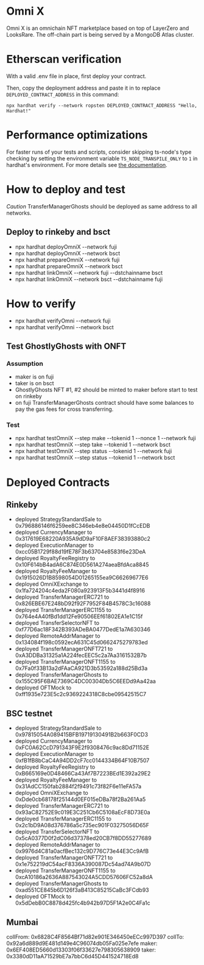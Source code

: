 # Omni X

Omni X is an omnichain NFT marketplace based on top of LayerZero and LooksRare. The off-chain part is being served by a MongoDB Atlas cluster.

# Etherscan verification

With a valid .env file in place, first deploy your contract.

Then, copy the deployment address and paste it in to replace `DEPLOYED_CONTRACT_ADDRESS` in this command:

```shell
npx hardhat verify --network ropsten DEPLOYED_CONTRACT_ADDRESS "Hello, Hardhat!"
```

# Performance optimizations

For faster runs of your tests and scripts, consider skipping ts-node's type checking by setting the environment variable `TS_NODE_TRANSPILE_ONLY` to `1` in hardhat's environment. For more details see [the documentation](https://hardhat.org/guides/typescript.html#performance-optimizations).

# How to deploy and test
 *Caution* 
 TransferManagerGhosts should be deployed as same address to all networks.
## Deploy to rinkeby and bsct
- npx hardhat deployOmniX --network fuji
- npx hardhat deployOmniX --network bsct
- npx hardhat prepareOmniX --network fuji
- npx hardhat prepareOmniX --network bsct
- npx hardhat linkOmniX --network fuji --dstchainname bsct
- npx hardhat linkOmniX --network bsct --dstchainname fuji

# How to verify
- npx hardhat verifyOmni --network fuji
- npx hardhat verifyOmni --network bsct

## Test GhostlyGhosts with ONFT
### Assumption
- maker is on fuji
- taker is on bsct
- GhostlyGhosts NFT #1, #2 should be minted to maker before start to test on rinkeby
- on fuji TransferManagerGhosts contract should have some balances to pay the gas fees for cross transferring.

### Test
- npx hardhat testOmniX --step make --tokenid 1 --nonce 1 --network fuji
- npx hardhat testOmniX --step take --tokenid 1 --network bsct
- npx hardhat testOmniX --step status --tokenid 1 --network fuji
- npx hardhat testOmniX --step status --tokenid 1 --network bsct

# Deployed Contracts
## Rinkeby
- deployed StrategyStandardSale to  0x796886146f6259ee8C346eb4e8e04450D1fCcEDB
- deployed CurrencyManager to  0x317619E68220A935A9dD9aF10F8AEF38393880c2
- deployed ExecutionManager to  0xcc05B1729f88d19fE78F3b63704e8583f6e23DeA
- deployed RoyaltyFeeRegistry to  0x10F614bB4adA6C874E0D561A274aeaBfdAca8845
- deployed RoyaltyFeeManager to  0x1915026D1B8598054D01265155ea9C66269677E6
- deployed OmniXExchange to  0x1fa724204c4eda2F080a923913F5b3441d4f8916
- deployed TransferManagerERC721 to  0x826EBE67E248bD92f92F7952F84B4578C3c16088
- deployed TransferManagerERC1155 to  0x764e4A40fBd1dd12Fe90506EEf61802EA1e1C15f
- deployed TransferSelectorNFT to  0xf77D6ac18F342B393ADeBA0477DedE1a7A630346
- deployed RemoteAddrManager to  0x134084f198c0592ecA631C45d0662475279783ed
- deployed TransferManagerONFT721 to  0xA3DDBa31325a1A224fecEEC5c2a7Aa3161532B7b
- deployed TransferManagerONFT1155 to  0x7Fa0f33B13a2dFAaCA921D3b53592a188d25Bd3a
- deployed TransferManagerGhosts to  0x155C95F6BAE7369C4DC00304Db5C6EEDd9Aa42aa
- deployed OFTMock to  0xff1935e723E5c2c9369224318C8cbe09542515C7

## BSC testnet
- deployed StrategyStandardSale to  0x97815054A089415BFB19719130491B2b663F0CD3
- deployed CurrencyManager to  0xFC0A62CcD791343F9E2f9308476c9ac8Dd71152E
- deployed ExecutionManager to  0xfB1fB8bCaC4A94DD2cF7cc0144334B64F10B7507
- deployed RoyaltyFeeRegistry to  0xB665169e0D48466Ca43Af7B7223BEd1E392a29E2
- deployed RoyaltyFeeManager to  0x31AdCC150fab2884f2f9491c73f82F6e11eFA57a
- deployed OmniXExchange to  0xDde0cb68178f25144d0EF015eDBa78f2Ba261Aa5
- deployed TransferManagerERC721 to  0x93aC82752E9c019E3C251Cb6C5108aEcF8D73E0a
- deployed TransferManagerERC1155 to  0x2c1bD9A08d376786a5c735ec901F03275056D65F
- deployed TransferSelectorNFT to  0x5cA0377D0f2dC06d37378ed20CB7f8DD55277689
- deployed RemoteAddrManager to  0x9976d4C81a0acfBec132c9D776C73e44E3Cc9AfB
- deployed TransferManagerONFT721 to  0x1e752219dC54acF8336A390087Dc54ad74A9b07D
- deployed TransferManagerONFT1155 to  0xcA10186a2636A887543024A5CDD57606FC52a8dA
- deployed TransferManagerGhosts to  0xad551CE845b6D126f3aB413C85215CaBc3FCdb93
- deployed OFTMock to  0x5dDebB0C8878d425fc4b942b97D5F1A2e0C4Fa1c
## Mumbai

collFrom: 0x6828C4F8564Bf71d82e901E346450eECc997D397
collTo: 0x92a6d889d9E481d149e4C96074db05Fa025e7efe
maker: 0x6EF408ED5660d13303f06f33627e798305638909
taker: 0x3380dD11aA71529bE7a7bbC6d45D441524718Ed8